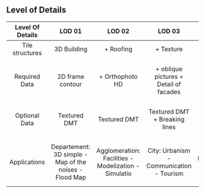 ## Level of Details  
|Level Of Details|LOD 01|LOD 02|LOD 03|LOD 04|
|:----------:|:-----:|:-----:|:-----:|:-----:|
|Tile structures|3D Building|+ Roofing|+ Texture|+ 3D Object|
|||||||
|Required Data|2D frame contour|+ Orthophoto HD|+ oblique pictures + Detail of facades|+ Architect Plans + Field surveys|
|||||||
|Optional Data|Textured DMT|Textured DMT|Textured DMT + Breaking lines|Textured DMT + Breaking lines|
|||||||
|Applications|Departement: 3D simple - Map of the noises - Flood Map|Agglomeration: Facilities - Modelization - Simulatio|City: Urbanism - Communication - Tourism|City Heart: Immersion - Networks - Security|
